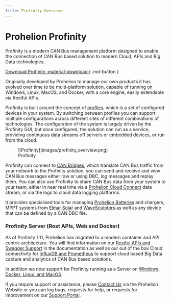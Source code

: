 ```yaml
---
title: Profinity Overview
---
```


# Prohelion Profinity

Profinity is a modern CAN Bus management platform designed to enable the connection of CAN Bus based solution to modern Cloud, APIs and Big Data technologies.

[Download Profinity :material-download:](https://github.com/Prohelion/Profinity/releases/latest/download/Profinity.install.msi){ .md-button }

Originally developed by Prohelion to manage our own products it has evolved over time to be multi-platform solution, capable of running on Windows, Linux, MacOS, and Docker, with a core engine, easily extendable via Restful APIs.

Profinity is built around the concept of [profiles](Profiles.md), which is a set of configured devices in your system.  By switching between profiles you can support multiple configurations across different sites of different combinations of technologies.  The configuration of the system is largely driven by the Profinity GUI, but once configured, the solution can run as a service, providing continuous data streams off servers or embedded devices, or run from the cloud.

<figure markdown>
![Profinity](images/profinity_overview.png)
<figcaption>Profinity</figcaption>
</figure>

Profinity can connect to [CAN Bridges](CAN_Bus_Adapters.md), which translate CAN Bus traffic from your network to the Profinity solution, you can send and receive and view CAN Bus messages either raw or using DBC, log messages and replay them.  You can also use Profinity to share CAN Bus data from your system to your team, either in near real time via a [Prohelion Cloud Connect](Prohelion_Cloud_Connect.md) data stream, or via the logs to cloud data logging platforms. 

It provides specialised tools for managing [Prohelion Batteries](Prohelion_Batteries.md) and chargers, MPPT systems from [Elmar Solar](Elmar_Solar_MPPT.md) and [WaveSculptors](WaveSculptor.md) as well as any device that can be defined by a CAN DBC file.  

### Profinity Server (Rest APIs, Web and Docker)

As of Profinity 1.11, Prohelion has migrated to a modern container and API centric architecture.  You will find information on our [Restful APIs and Swagger Support](Profinity_Rest_APIs.md) in the documentation as well as our out of the box Cloud connectivity for [InfluxDB and Prometheus](InfluxDB_Prometheus_Integration.md) to support cloud based Big Data capture and analytics of CAN Bus based solutions.  

In addition we now support for Profinity running as a Server on [Windows, Docker, Linux, and MacOS](Profinity_Server.md).

If you require support or assistance, please [Contact Us](https://www.prohelion.com/contact-us/) via the Prohelion Website or you can log bugs, requests for help, or requests for improvement on our [Support Portal](https://prohelion.atlassian.net/servicedesk/customer/portals).